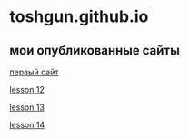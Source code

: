 # toshgun.github.io
## мои опубликованные сайты

[первый сайт](https://toshgun.github.io/site/ "первый выложенный сайт")

[lesson 12](https://toshgun.github.io/урок%2013/)

[lesson 13](https://toshgun.github.io/header/)

[lesson 14](https://toshgun.github.io/урок%2014/)

